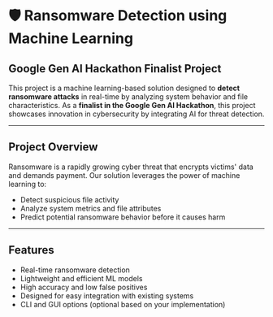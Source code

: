 # 🛡 Ransomware Detection using Machine Learning

##  Google Gen AI Hackathon Finalist Project

This project is a machine learning-based solution designed to **detect ransomware attacks** in real-time by analyzing system behavior and file characteristics. As a **finalist in the Google Gen AI Hackathon**, this project showcases innovation in cybersecurity by integrating AI for threat detection.

---

##  Project Overview

Ransomware is a rapidly growing cyber threat that encrypts victims' data and demands payment. Our solution leverages the power of machine learning to:
- Detect suspicious file activity
- Analyze system metrics and file attributes
- Predict potential ransomware behavior before it causes harm

---

##  Features

-  Real-time ransomware detection
-  Lightweight and efficient ML models
-  High accuracy and low false positives
-  Designed for easy integration with existing systems
-  CLI and GUI options (optional based on your implementation)
